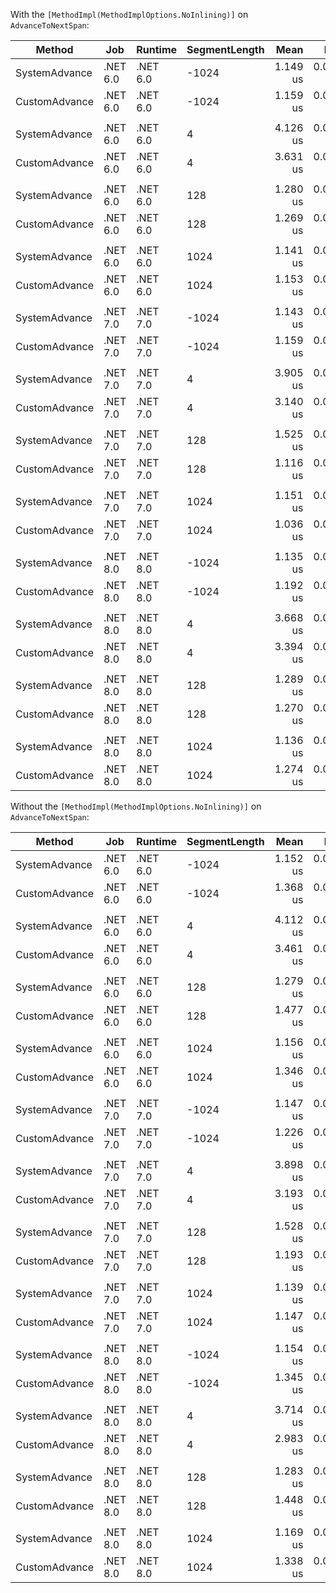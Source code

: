﻿With the `[MethodImpl(MethodImplOptions.NoInlining)]` on `AdvanceToNextSpan`:

|        Method |      Job |  Runtime | SegmentLength |     Mean |     Error |    StdDev | Ratio | RatioSD |
|-------------- |--------- |--------- |-------------- |---------:|----------:|----------:|------:|--------:|
| SystemAdvance | .NET 6.0 | .NET 6.0 |         -1024 | 1.149 us | 0.0117 us | 0.0098 us |  1.00 |    0.00 |
| CustomAdvance | .NET 6.0 | .NET 6.0 |         -1024 | 1.159 us | 0.0135 us | 0.0127 us |  1.01 |    0.01 |
|               |          |          |               |          |           |           |       |         |
| SystemAdvance | .NET 6.0 | .NET 6.0 |             4 | 4.126 us | 0.0438 us | 0.0366 us |  1.00 |    0.00 |
| CustomAdvance | .NET 6.0 | .NET 6.0 |             4 | 3.631 us | 0.0603 us | 0.0564 us |  0.88 |    0.01 |
|               |          |          |               |          |           |           |       |         |
| SystemAdvance | .NET 6.0 | .NET 6.0 |           128 | 1.280 us | 0.0109 us | 0.0091 us |  1.00 |    0.00 |
| CustomAdvance | .NET 6.0 | .NET 6.0 |           128 | 1.269 us | 0.0124 us | 0.0110 us |  0.99 |    0.01 |
|               |          |          |               |          |           |           |       |         |
| SystemAdvance | .NET 6.0 | .NET 6.0 |          1024 | 1.141 us | 0.0106 us | 0.0094 us |  1.00 |    0.00 |
| CustomAdvance | .NET 6.0 | .NET 6.0 |          1024 | 1.153 us | 0.0123 us | 0.0116 us |  1.01 |    0.01 |
|               |          |          |               |          |           |           |       |         |
| SystemAdvance | .NET 7.0 | .NET 7.0 |         -1024 | 1.143 us | 0.0148 us | 0.0138 us |  1.00 |    0.00 |
| CustomAdvance | .NET 7.0 | .NET 7.0 |         -1024 | 1.159 us | 0.0174 us | 0.0163 us |  1.01 |    0.02 |
|               |          |          |               |          |           |           |       |         |
| SystemAdvance | .NET 7.0 | .NET 7.0 |             4 | 3.905 us | 0.0488 us | 0.0433 us |  1.00 |    0.00 |
| CustomAdvance | .NET 7.0 | .NET 7.0 |             4 | 3.140 us | 0.0377 us | 0.0353 us |  0.80 |    0.01 |
|               |          |          |               |          |           |           |       |         |
| SystemAdvance | .NET 7.0 | .NET 7.0 |           128 | 1.525 us | 0.0212 us | 0.0198 us |  1.00 |    0.00 |
| CustomAdvance | .NET 7.0 | .NET 7.0 |           128 | 1.116 us | 0.0206 us | 0.0183 us |  0.73 |    0.02 |
|               |          |          |               |          |           |           |       |         |
| SystemAdvance | .NET 7.0 | .NET 7.0 |          1024 | 1.151 us | 0.0171 us | 0.0143 us |  1.00 |    0.00 |
| CustomAdvance | .NET 7.0 | .NET 7.0 |          1024 | 1.036 us | 0.0082 us | 0.0073 us |  0.90 |    0.01 |
|               |          |          |               |          |           |           |       |         |
| SystemAdvance | .NET 8.0 | .NET 8.0 |         -1024 | 1.135 us | 0.0082 us | 0.0073 us |  1.00 |    0.00 |
| CustomAdvance | .NET 8.0 | .NET 8.0 |         -1024 | 1.192 us | 0.0055 us | 0.0052 us |  1.05 |    0.01 |
|               |          |          |               |          |           |           |       |         |
| SystemAdvance | .NET 8.0 | .NET 8.0 |             4 | 3.668 us | 0.0341 us | 0.0302 us |  1.00 |    0.00 |
| CustomAdvance | .NET 8.0 | .NET 8.0 |             4 | 3.394 us | 0.0562 us | 0.0498 us |  0.93 |    0.02 |
|               |          |          |               |          |           |           |       |         |
| SystemAdvance | .NET 8.0 | .NET 8.0 |           128 | 1.289 us | 0.0131 us | 0.0116 us |  1.00 |    0.00 |
| CustomAdvance | .NET 8.0 | .NET 8.0 |           128 | 1.270 us | 0.0134 us | 0.0125 us |  0.99 |    0.02 |
|               |          |          |               |          |           |           |       |         |
| SystemAdvance | .NET 8.0 | .NET 8.0 |          1024 | 1.136 us | 0.0061 us | 0.0051 us |  1.00 |    0.00 |
| CustomAdvance | .NET 8.0 | .NET 8.0 |          1024 | 1.274 us | 0.0241 us | 0.0214 us |  1.12 |    0.02 |

Without the `[MethodImpl(MethodImplOptions.NoInlining)]` on `AdvanceToNextSpan`:

|        Method |      Job |  Runtime | SegmentLength |     Mean |     Error |    StdDev | Ratio | RatioSD |
|-------------- |--------- |--------- |-------------- |---------:|----------:|----------:|------:|--------:|
| SystemAdvance | .NET 6.0 | .NET 6.0 |         -1024 | 1.152 us | 0.0205 us | 0.0182 us |  1.00 |    0.00 |
| CustomAdvance | .NET 6.0 | .NET 6.0 |         -1024 | 1.368 us | 0.0097 us | 0.0076 us |  1.19 |    0.02 |
|               |          |          |               |          |           |           |       |         |
| SystemAdvance | .NET 6.0 | .NET 6.0 |             4 | 4.112 us | 0.0240 us | 0.0188 us |  1.00 |    0.00 |
| CustomAdvance | .NET 6.0 | .NET 6.0 |             4 | 3.461 us | 0.0342 us | 0.0320 us |  0.84 |    0.01 |
|               |          |          |               |          |           |           |       |         |
| SystemAdvance | .NET 6.0 | .NET 6.0 |           128 | 1.279 us | 0.0118 us | 0.0110 us |  1.00 |    0.00 |
| CustomAdvance | .NET 6.0 | .NET 6.0 |           128 | 1.477 us | 0.0230 us | 0.0204 us |  1.15 |    0.02 |
|               |          |          |               |          |           |           |       |         |
| SystemAdvance | .NET 6.0 | .NET 6.0 |          1024 | 1.156 us | 0.0199 us | 0.0186 us |  1.00 |    0.00 |
| CustomAdvance | .NET 6.0 | .NET 6.0 |          1024 | 1.346 us | 0.0078 us | 0.0073 us |  1.17 |    0.02 |
|               |          |          |               |          |           |           |       |         |
| SystemAdvance | .NET 7.0 | .NET 7.0 |         -1024 | 1.147 us | 0.0117 us | 0.0098 us |  1.00 |    0.00 |
| CustomAdvance | .NET 7.0 | .NET 7.0 |         -1024 | 1.226 us | 0.0108 us | 0.0096 us |  1.07 |    0.01 |
|               |          |          |               |          |           |           |       |         |
| SystemAdvance | .NET 7.0 | .NET 7.0 |             4 | 3.898 us | 0.0523 us | 0.0436 us |  1.00 |    0.00 |
| CustomAdvance | .NET 7.0 | .NET 7.0 |             4 | 3.193 us | 0.0174 us | 0.0136 us |  0.82 |    0.01 |
|               |          |          |               |          |           |           |       |         |
| SystemAdvance | .NET 7.0 | .NET 7.0 |           128 | 1.528 us | 0.0262 us | 0.0232 us |  1.00 |    0.00 |
| CustomAdvance | .NET 7.0 | .NET 7.0 |           128 | 1.193 us | 0.0215 us | 0.0248 us |  0.78 |    0.02 |
|               |          |          |               |          |           |           |       |         |
| SystemAdvance | .NET 7.0 | .NET 7.0 |          1024 | 1.139 us | 0.0094 us | 0.0084 us |  1.00 |    0.00 |
| CustomAdvance | .NET 7.0 | .NET 7.0 |          1024 | 1.147 us | 0.0229 us | 0.0263 us |  1.01 |    0.02 |
|               |          |          |               |          |           |           |       |         |
| SystemAdvance | .NET 8.0 | .NET 8.0 |         -1024 | 1.154 us | 0.0199 us | 0.0166 us |  1.00 |    0.00 |
| CustomAdvance | .NET 8.0 | .NET 8.0 |         -1024 | 1.345 us | 0.0171 us | 0.0143 us |  1.17 |    0.02 |
|               |          |          |               |          |           |           |       |         |
| SystemAdvance | .NET 8.0 | .NET 8.0 |             4 | 3.714 us | 0.0457 us | 0.0427 us |  1.00 |    0.00 |
| CustomAdvance | .NET 8.0 | .NET 8.0 |             4 | 2.983 us | 0.0576 us | 0.0539 us |  0.80 |    0.01 |
|               |          |          |               |          |           |           |       |         |
| SystemAdvance | .NET 8.0 | .NET 8.0 |           128 | 1.283 us | 0.0144 us | 0.0128 us |  1.00 |    0.00 |
| CustomAdvance | .NET 8.0 | .NET 8.0 |           128 | 1.448 us | 0.0174 us | 0.0154 us |  1.13 |    0.02 |
|               |          |          |               |          |           |           |       |         |
| SystemAdvance | .NET 8.0 | .NET 8.0 |          1024 | 1.169 us | 0.0192 us | 0.0180 us |  1.00 |    0.00 |
| CustomAdvance | .NET 8.0 | .NET 8.0 |          1024 | 1.338 us | 0.0114 us | 0.0101 us |  1.14 |    0.02 |
